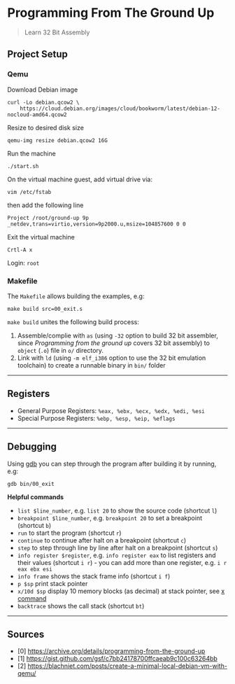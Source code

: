 # Programming From The Ground Up
> Learn 32 Bit Assembly

## Project Setup
### Qemu

Download Debian image
```
curl -Lo debian.qcow2 \
    https://cloud.debian.org/images/cloud/bookworm/latest/debian-12-nocloud-amd64.qcow2
```

Resize to desired disk size
```
qemu-img resize debian.qcow2 16G
```

Run the machine
```
./start.sh
```

On the virtual machine guest, add virtual drive via:
```
vim /etc/fstab
```
then add the following line
```
Project /root/ground-up 9p _netdev,trans=virtio,version=9p2000.u,msize=104857600 0 0
```

Exit the virtual machine
```
Crtl-A x
```

Login: `root`


### Makefile

The `Makefile` allows building the examples, e.g:
```
make build src=00_exit.s
```

`make build` unites the following build process:

1. Assemble/complie with `as` (using `-32` option to build 32 bit assembler,
since *Programming from the ground up* covers 32 bit assembly) to `object`
(`.o`) file in `o/` directory.
2. Link with `ld` (using `-m elf_i386` option to use the 32 bit emulation
toolchain) to create a runnable binary in `bin/` folder

---

## Registers

- General Purpose Registers: `%eax, %ebx, %ecx, %edx, %edi, %esi`
- Special Purpose Registers: `%ebp, %esp, %eip, %eflags`

---

## Debugging
Using [gdb](https://sourceware.org/gdb/) you can step through the program after
building it by running, e.g:
```
gdb bin/00_exit
```

**Helpful commands**
- `list $line_number`, e.g. `list 20` to show the source code (shortcut `l`)
- `breakpoint $line_number`, e.g. `breakpoint 20` to set a breakpoint (shortcut `b`)
- `run` to start the program (shortcut `r`)
- `continue` to continue after halt on a breakpoint (shortcut `c`)
- `step` to step through line by line after halt on a breakpoint (shortcut `s`)
- `info register $register`, e.g. `info register eax` to list registers and
  their values (shortcut `i r`) - you can add more than one register, e.g. `i r
  eax ebx esi`
- `info frame` shows the stack frame info (shortcut `i f`)
- `p $sp` print stack pointer
- `x/10d $sp` display 10 memory blocks (as decimal) at stack pointer, see [x
  command](https://visualgdb.com/gdbreference/commands/x)
- `backtrace` shows the call stack (shortcut `bt`)

---

## Sources
- [0] https://archive.org/details/programming-from-the-ground-up
- [1] https://gist.github.com/gsf/c7bb24178700ffcaeab9c100c63264bb
- [2] https://blachniet.com/posts/create-a-minimal-local-debian-vm-with-qemu/
